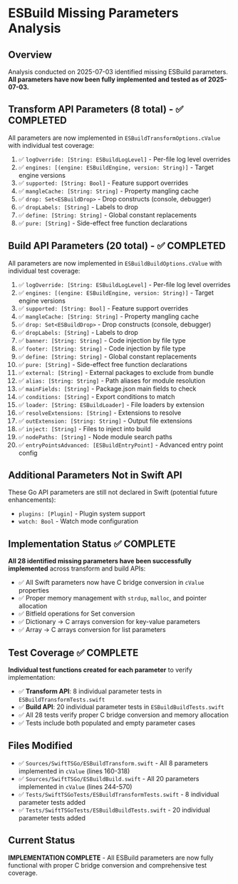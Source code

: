 # ESBuild Missing Parameters Analysis

## Overview
Analysis conducted on 2025-07-03 identified missing ESBuild parameters. **All parameters have now been fully implemented and tested as of 2025-07-03.**

## Transform API Parameters (8 total) - ✅ COMPLETED

All parameters are now implemented in `ESBuildTransformOptions.cValue` with individual test coverage:

1. ✅ `logOverride: [String: ESBuildLogLevel]` - Per-file log level overrides
2. ✅ `engines: [(engine: ESBuildEngine, version: String)]` - Target engine versions  
3. ✅ `supported: [String: Bool]` - Feature support overrides
4. ✅ `mangleCache: [String: String]` - Property mangling cache
5. ✅ `drop: Set<ESBuildDrop>` - Drop constructs (console, debugger)
6. ✅ `dropLabels: [String]` - Labels to drop
7. ✅ `define: [String: String]` - Global constant replacements
8. ✅ `pure: [String]` - Side-effect free function declarations

## Build API Parameters (20 total) - ✅ COMPLETED

All parameters are now implemented in `ESBuildBuildOptions.cValue` with individual test coverage:

1. ✅ `logOverride: [String: ESBuildLogLevel]` - Per-file log level overrides
2. ✅ `engines: [(engine: ESBuildEngine, version: String)]` - Target engine versions
3. ✅ `supported: [String: Bool]` - Feature support overrides  
4. ✅ `mangleCache: [String: String]` - Property mangling cache
5. ✅ `drop: Set<ESBuildDrop>` - Drop constructs (console, debugger)
6. ✅ `dropLabels: [String]` - Labels to drop
7. ✅ `banner: [String: String]` - Code injection by file type
8. ✅ `footer: [String: String]` - Code injection by file type
9. ✅ `define: [String: String]` - Global constant replacements
10. ✅ `pure: [String]` - Side-effect free function declarations
11. ✅ `external: [String]` - External packages to exclude from bundle
12. ✅ `alias: [String: String]` - Path aliases for module resolution
13. ✅ `mainFields: [String]` - Package.json main fields to check
14. ✅ `conditions: [String]` - Export conditions to match
15. ✅ `loader: [String: ESBuildLoader]` - File loaders by extension
16. ✅ `resolveExtensions: [String]` - Extensions to resolve
17. ✅ `outExtension: [String: String]` - Output file extensions
18. ✅ `inject: [String]` - Files to inject into build
19. ✅ `nodePaths: [String]` - Node module search paths
20. ✅ `entryPointsAdvanced: [ESBuildEntryPoint]` - Advanced entry point config

## Additional Parameters Not in Swift API

These Go API parameters are still not declared in Swift (potential future enhancements):

- `plugins: [Plugin]` - Plugin system support
- `watch: Bool` - Watch mode configuration

## Implementation Status ✅ COMPLETE

**All 28 identified missing parameters have been successfully implemented** across transform and build APIs:

- ✅ All Swift parameters now have C bridge conversion in `cValue` properties
- ✅ Proper memory management with `strdup`, `malloc`, and pointer allocation
- ✅ Bitfield operations for Set<ESBuildDrop> conversion
- ✅ Dictionary → C arrays conversion for key-value parameters
- ✅ Array → C arrays conversion for list parameters

## Test Coverage ✅ COMPLETE

**Individual test functions created for each parameter** to verify implementation:

- ✅ **Transform API**: 8 individual parameter tests in `ESBuildTransformTests.swift`
- ✅ **Build API**: 20 individual parameter tests in `ESBuildBuildTests.swift`
- ✅ All 28 tests verify proper C bridge conversion and memory allocation
- ✅ Tests include both populated and empty parameter cases

## Files Modified

- ✅ `Sources/SwiftTSGo/ESBuildTransform.swift` - All 8 parameters implemented in `cValue` (lines 160-318)
- ✅ `Sources/SwiftTSGo/ESBuildBuild.swift` - All 20 parameters implemented in `cValue` (lines 244-570)  
- ✅ `Tests/SwiftTSGoTests/ESBuildTransformTests.swift` - 8 individual parameter tests added
- ✅ `Tests/SwiftTSGoTests/ESBuildBuildTests.swift` - 20 individual parameter tests added

## Current Status

**IMPLEMENTATION COMPLETE** - All ESBuild parameters are now fully functional with proper C bridge conversion and comprehensive test coverage.